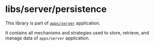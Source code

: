 # libs/server/persistence

This library is part of [`apps/server`](../../../apps/server) application.

It contains all mechanisms and strategies used to store, retrieve, and manage data of `apps/server` application.
